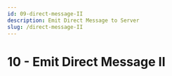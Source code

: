 ```yaml
---
id: 09-direct-message-II
description: Emit Direct Message to Server
slug: /direct-message-II
---
```


# 10 - Emit Direct Message II
